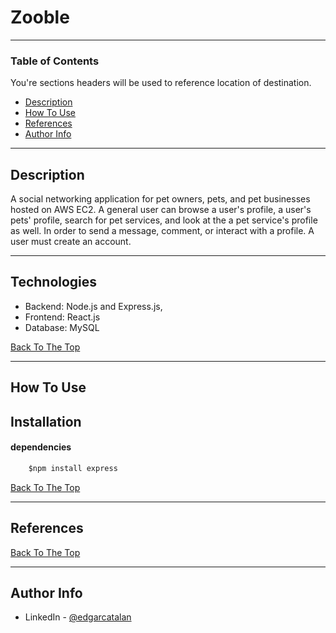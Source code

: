 # Zooble


---

### Table of Contents
You're sections headers will be used to reference location of destination.

- [Description](#description)
- [How To Use](#how-to-use)
- [References](#references)
- [Author Info](#author-info)

---

## Description

A social networking application for pet owners, pets, and pet businesses hosted on AWS EC2. A general user can browse a user's profile, a user's pets' profile, search for pet services, and look at the a pet service's profile as well. In order to send a message, comment, or interact with a profile. A user must create an account.
 

---

## Technologies

- Backend: Node.js and Express.js, 
- Frontend: React.js 
- Database: MySQL

[Back To The Top](#read-me-template)

---

## How To Use

## Installation


#### dependencies

```html
    $npm install express
```


[Back To The Top](#Table-of-Contents)

---

## References
[Back To The Top](#Table-of-Contents)

---


## Author Info

- LinkedIn - [@edgarcatalan](https://www.linkedin.com/in/edgarcatalan10/)
